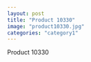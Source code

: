 ```yaml
---
layout: post
title: "Product 10330"
image: "product10330.jpg"
categories: "category1"
---
```

Product 10330
